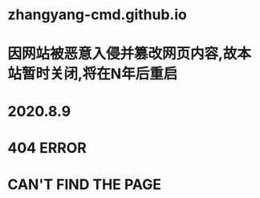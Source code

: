 # zhangyang-cmd.github.io
# 因网站被恶意入侵并篡改网页内容,故本站暂时关闭,将在N年后重启
# 2020.8.9
# 404 ERROR
# CAN'T FIND THE PAGE

